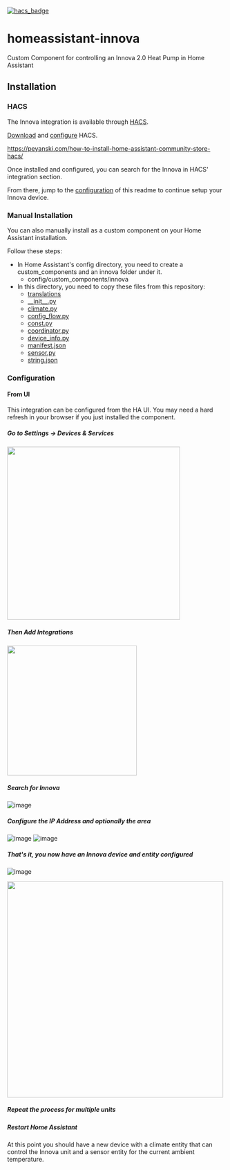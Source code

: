 [![hacs_badge](https://img.shields.io/badge/HACS-Default-41BDF5.svg?style=for-the-badge)](https://github.com/hacs/integration)

# homeassistant-innova

Custom Component for controlling an Innova 2.0 Heat Pump in Home Assistant

## Installation

### HACS

The Innova integration is available through [HACS](https://hacs.xyz/).

[Download](https://hacs.xyz/docs/setup/prerequisites) and [configure](https://hacs.xyz/docs/configuration/basic) HACS. 

https://peyanski.com/how-to-install-home-assistant-community-store-hacs/

Once installed and configured, you can search for the Innova in HACS' integration section.

From there, jump to the [configuration](#configuration) of this readme to continue setup your Innova device.

### Manual Installation

You can also manually install as a custom component on your Home Assistant installation.

Follow these steps:

* In Home Assistant's config directory, you need to create a custom_components and an innova folder under it.
  * config/custom_components/innova
* In this directory, you need to copy these files from this repository:
  * [translations](custom_components/innova/translations/)
  * [\_\_init\_\_.py](custom_components/innova/__init__.py)
  * [climate.py](custom_components/innova/climate.py)
  * [config_flow.py](custom_components/innova/config_flow.py)
  * [const.py](custom_components/innova/const.py)
  * [coordinator.py](custom_components/innova/coordinator.py)
  * [device_info.py](custom_components/innova/device_info.py)
  * [manifest.json](custom_components/innova/manifest.json)
  * [sensor.py](custom_components/innova/sensor.py)
  * [string.json](custom_components/innova/string.json)

### Configuration

#### From UI
This integration can be configured from the HA UI. You may need a hard refresh in your browser if you just installed the component.

##### Go to Settings -> Devices & Services

<img src="https://user-images.githubusercontent.com/2893453/169904177-26647057-da76-4aea-b69b-54ffc736fe0c.png" width="400"/>

##### Then Add Integrations
<img src="https://user-images.githubusercontent.com/2893453/169904299-b64b0d2b-889c-4efe-b9de-46f64d0fe210.png" width="300"/>

##### Search for Innova
![image](https://user-images.githubusercontent.com/2893453/169904659-202e9d07-19ca-4b98-a30c-d83678394221.png)

##### Configure the IP Address and optionally the area 
![image](https://user-images.githubusercontent.com/2893453/169904756-59319900-ce0c-41ec-8fdd-66861758b090.png)
![image](https://user-images.githubusercontent.com/2893453/169904861-43500d8f-3365-459c-b9e7-f3fd7efe5bd9.png)
##### That's it, you now have an Innova device and entity configured
![image](https://user-images.githubusercontent.com/2893453/169904968-11df645f-d3c1-4000-9219-6fd9ac8d68e8.png)

<img src="https://user-images.githubusercontent.com/2893453/169905005-c2ada883-ca09-440e-9cc4-7e5a9630cb64.png" width="500"/>

##### Repeat the process for multiple units

##### Restart Home Assistant


At this point you should have a new device with a climate entity that can control the Innova unit and a sensor entity for the current ambient temperature.
